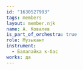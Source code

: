 ```yaml
---
id: "1630527993"
tags: members
layout: member.njk
name: А. Ковалев
is_part_of_orchestra: true
role: Музыкант
instrument:
  - Балалайка к-бас
works: да
---
```

